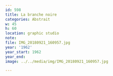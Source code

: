 ```yaml
---
id: 598
title: La branche noire
categories: Abstrait
w: 45
h: 60
location: graphic studio
note:
file: IMG_20180921_160957.jpg
year: '1962'
year_start: 1962
year_end:
image: ../../media/img/IMG_20180921_160957.jpg

---
```

